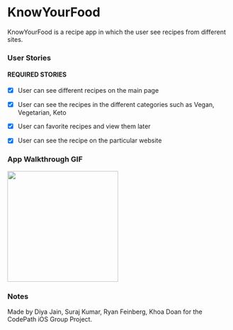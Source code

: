# KnowYourFood
KnowYourFood is a recipe app in which the user see recipes from different sites.

### User Stories

#### REQUIRED STORIES
- [x] User can see different recipes on the main page
- [x] User can see the recipes in the different categories such as Vegan, Vegetarian, Keto
- [x] User can favorite recipes and view them later
- [x] User can see the recipe on the particular website


### App Walkthrough GIF
<img src="http://g.recordit.co/RT1JP8o89N.gif" width=250><br>

### Notes
Made by Diya Jain, Suraj Kumar, Ryan Feinberg, Khoa Doan for the CodePath iOS Group Project.
